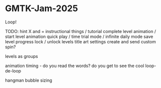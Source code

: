 # GMTK-Jam-2025
Loop!

TODO:
hint X and =
instructional things / tutorial
complete level animation / start level animation
quick play / time trial mode / infinite
daily mode
save level progress
lock / unlock levels 
title art
settings
create and send custom
spin?

levels as groups

animation timing - do you read the words? do you get to see the cool loop-de-loop

hangman bubble sizing